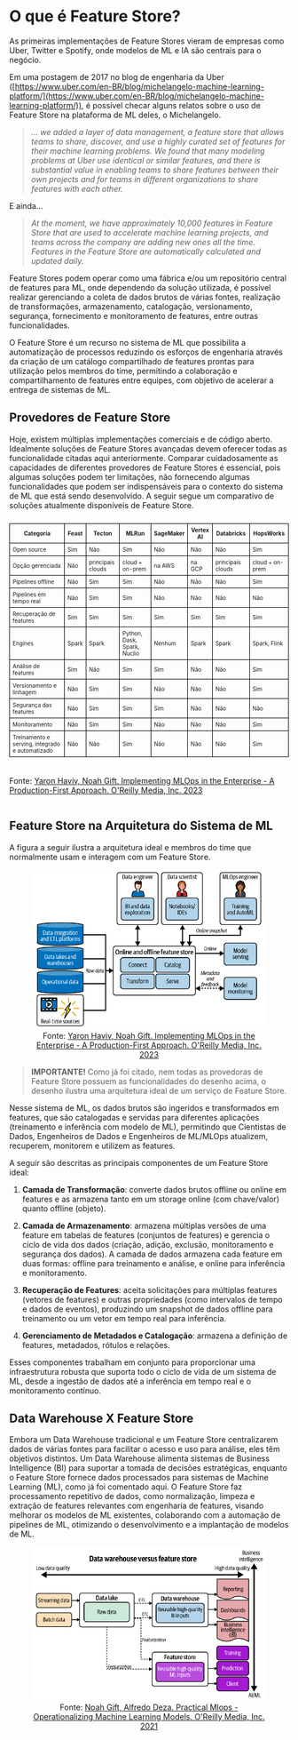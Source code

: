 # O que é Feature Store?

As primeiras implementações de Feature Stores vieram de empresas como Uber, Twitter e Spotify, onde modelos de ML e IA são centrais para o negócio. 

Em uma postagem de 2017 no blog de engenharia da Uber ([https://www.uber.com/en-BR/blog/michelangelo-machine-learning-platform/](https://www.uber.com/en-BR/blog/michelangelo-machine-learning-platform/)), é possível checar alguns relatos sobre o uso de Feature Store na plataforma de ML deles, o Michelangelo.

>  *... we added a layer of data management, a feature store that allows teams to share, discover, and use a highly curated set of features for their machine learning problems.  We found that many modeling problems at Uber use identical or similar features, and there is substantial value in enabling teams to share features between their own projects and for teams in different organizations to share features with each other.*

E ainda...

> *At the moment, we have approximately 10,000 features in Feature Store that are used to accelerate machine learning projects, and teams across the company are adding new ones all the time. Features in the Feature Store are automatically calculated and updated daily.*

Feature Stores podem operar como uma fábrica e/ou um repositório central de features para ML, onde dependendo da solução utilizada, é possível realizar gerenciando a coleta de dados brutos de várias fontes, realização de transformações, armazenamento, catalogação, versionamento, segurança, fornecimento e monitoramento de features, entre outras funcionalidades. 

O Feature Store é um recurso no sistema de ML que possibilita a automatização de processos reduzindo os esforços de engenharia através da criação de um catálogo compartilhado de features prontas para utilização pelos membros do time, permitindo a colaboração e compartilhamento de features entre equipes, com objetivo de acelerar a entrega de sistemas de ML. 

## Provedores de Feature Store

Hoje, existem múltiplas implementações comerciais e de código aberto. Idealmente soluções de Feature Stores avançadas devem oferecer todas as funcionalidade citadas aqui anteriormente. Comparar cuidadosamente as capacidades de diferentes provedores de Feature Stores é essencial, pois algumas soluções podem ter limitações, não fornecendo algumas funcionalidades que podem ser indispensáveis para o contexto do sistema de ML que está sendo desenvolvido. A seguir segue um comparativo de soluções atualmente disponíveis de Feature Store.

<div style="display: flex; justify-content: center;">
  <table style="font-size: 10px; border-collapse: collapse;">
    <thead>
      <tr>
        <th style="border: 1px solid black; padding: 5px;">Categoria</th>
        <th style="border: 1px solid black; padding: 5px;">Feast</th>
        <th style="border: 1px solid black; padding: 5px;">Tecton</th>
        <th style="border: 1px solid black; padding: 5px;">MLRun</th>
        <th style="border: 1px solid black; padding: 5px;">SageMaker</th>
        <th style="border: 1px solid black; padding: 5px;">Vertex AI</th>
        <th style="border: 1px solid black; padding: 5px;">Databricks</th>
        <th style="border: 1px solid black; padding: 5px;">HopsWorks</th>
      </tr>
    </thead>
    <tbody>
      <tr>
        <td style="border: 1px solid black; padding: 5px;">Open source</td>
        <td style="border: 1px solid black; padding: 5px;">Sim</td>
        <td style="border: 1px solid black; padding: 5px;">Não</td>
        <td style="border: 1px solid black; padding: 5px;">Sim</td>
        <td style="border: 1px solid black; padding: 5px;">Não</td>
        <td style="border: 1px solid black; padding: 5px;">Não</td>
        <td style="border: 1px solid black; padding: 5px;">Não</td>
        <td style="border: 1px solid black; padding: 5px;">Sim</td>
      </tr>
      <tr>
        <td style="border: 1px solid black; padding: 5px;">Opção gerenciada</td>
        <td style="border: 1px solid black; padding: 5px;">Não</td>
        <td style="border: 1px solid black; padding: 5px;">principais clouds</td>
        <td style="border: 1px solid black; padding: 5px;">cloud + on-prem</td>
        <td style="border: 1px solid black; padding: 5px;">na AWS</td>
        <td style="border: 1px solid black; padding: 5px;">na GCP</td>
        <td style="border: 1px solid black; padding: 5px;">principais clouds</td>
        <td style="border: 1px solid black; padding: 5px;">cloud + on-prem</td>
      </tr>
      <tr>
        <td style="border: 1px solid black; padding: 5px;">Pipelines offline</td>
        <td style="border: 1px solid black; padding: 5px;">Não</td>
        <td style="border: 1px solid black; padding: 5px;">Sim</td>
        <td style="border: 1px solid black; padding: 5px;">Sim</td>
        <td style="border: 1px solid black; padding: 5px;">Não</td>
        <td style="border: 1px solid black; padding: 5px;">Não</td>
        <td style="border: 1px solid black; padding: 5px;">Não</td>
        <td style="border: 1px solid black; padding: 5px;">Sim</td>
      </tr>
      <tr>
        <td style="border: 1px solid black; padding: 5px;">Pipelines em tempo real</td>
        <td style="border: 1px solid black; padding: 5px;">Não</td>
        <td style="border: 1px solid black; padding: 5px;">Sim</td>
        <td style="border: 1px solid black; padding: 5px;">Sim</td>
        <td style="border: 1px solid black; padding: 5px;">Não</td>
        <td style="border: 1px solid black; padding: 5px;">Não</td>
        <td style="border: 1px solid black; padding: 5px;">Não</td>
        <td style="border: 1px solid black; padding: 5px;">Não</td>
      </tr>
      <tr>
        <td style="border: 1px solid black; padding: 5px;">Recuperação de features</td>
        <td style="border: 1px solid black; padding: 5px;">Sim</td>
        <td style="border: 1px solid black; padding: 5px;">Sim</td>
        <td style="border: 1px solid black; padding: 5px;">Sim</td>
        <td style="border: 1px solid black; padding: 5px;">Sim</td>
        <td style="border: 1px solid black; padding: 5px;">Sim</td>
        <td style="border: 1px solid black; padding: 5px;">Sim</td>
        <td style="border: 1px solid black; padding: 5px;">Sim</td>
      </tr>
      <tr>
        <td style="border: 1px solid black; padding: 5px;">Engines</td>
        <td style="border: 1px solid black; padding: 5px;">Spark</td>
        <td style="border: 1px solid black; padding: 5px;">Spark</td>
        <td style="border: 1px solid black; padding: 5px;">Python, Dask, Spark, Nuclio</td>
        <td style="border: 1px solid black; padding: 5px;">Nenhum</td>
        <td style="border: 1px solid black; padding: 5px;">Spark</td>
        <td style="border: 1px solid black; padding: 5px;">Spark</td>
        <td style="border: 1px solid black; padding: 5px;">Spark, Flink</td>
      </tr>
      <tr>
        <td style="border: 1px solid black; padding: 5px;">Análise de features</td>
        <td style="border: 1px solid black; padding: 5px;">Sim</td>
        <td style="border: 1px solid black; padding: 5px;">Não</td>
        <td style="border: 1px solid black; padding: 5px;">Sim</td>
        <td style="border: 1px solid black; padding: 5px;">Sim</td>
        <td style="border: 1px solid black; padding: 5px;">Não</td>
        <td style="border: 1px solid black; padding: 5px;">Não</td>
        <td style="border: 1px solid black; padding: 5px;">Sim</td>
      </tr>
      <tr>
        <td style="border: 1px solid black; padding: 5px;">Versionamento e linhagem</td>
        <td style="border: 1px solid black; padding: 5px;">Não</td>
        <td style="border: 1px solid black; padding: 5px;">Sim</td>
        <td style="border: 1px solid black; padding: 5px;">Sim</td>
        <td style="border: 1px solid black; padding: 5px;">Não</td>
        <td style="border: 1px solid black; padding: 5px;">Não</td>
        <td style="border: 1px solid black; padding: 5px;">Não</td>
        <td style="border: 1px solid black; padding: 5px;">Sim</td>
      </tr>
      <tr>
        <td style="border: 1px solid black; padding: 5px;">Segurança das features</td>
        <td style="border: 1px solid black; padding: 5px;">Não</td>
        <td style="border: 1px solid black; padding: 5px;">Sim</td>
        <td style="border: 1px solid black; padding: 5px;">Sim</td>
        <td style="border: 1px solid black; padding: 5px;">Sim</td>
        <td style="border: 1px solid black; padding: 5px;">Não</td>
        <td style="border: 1px solid black; padding: 5px;">Não</td>
        <td style="border: 1px solid black; padding: 5px;">Não</td>
      </tr>
      <tr>
        <td style="border: 1px solid black; padding: 5px;">Monitoramento</td>
        <td style="border: 1px solid black; padding: 5px;">Não</td>
        <td style="border: 1px solid black; padding: 5px;">Sim</td>
        <td style="border: 1px solid black; padding: 5px;">Sim</td>
        <td style="border: 1px solid black; padding: 5px;">Não</td>
        <td style="border: 1px solid black; padding: 5px;">Não</td>
        <td style="border: 1px solid black; padding: 5px;">Não</td>
        <td style="border: 1px solid black; padding: 5px;">Sim</td>
      </tr>
      <tr>
        <td style="border: 1px solid black; padding: 5px;">Treinamento e serving, integrado e automatizado</td>
        <td style="border: 1px solid black; padding: 5px;">Não</td>
        <td style="border: 1px solid black; padding: 5px;">Não</td>
        <td style="border: 1px solid black; padding: 5px;">Sim</td>
        <td style="border: 1px solid black; padding: 5px;">Não</td>
        <td style="border: 1px solid black; padding: 5px;">Não</td>
        <td style="border: 1px solid black; padding: 5px;">Não</td>
        <td style="border: 1px solid black; padding: 5px;">Sim</td>
      </tr>
    </tbody>
  </table>
</div>
<div style="display: flex; justify-content: center; margin-top: 10px;">
  <p>Fonte: <a href="https://www.oreilly.com/library/view/implementing-mlops-in/9781098136574/">Yaron Haviv, Noah Gift. Implementing MLOps in the Enterprise - A Production-First Approach. O'Reilly Media, Inc. 2023</a></p>
</div>


## Feature Store na Arquitetura do Sistema de ML

A figura a seguir ilustra a arquitetura ideal e membros do time que normalmente usam e interagem com um Feature Store. 

<div align="center">
  <figure>
    <img src="fs_ml_system.png" alt="Feature Store no sistema de ML">
    <figcaption>
      Fonte: <a href=href="https://www.oreilly.com/library/view/implementing-mlops-in/9781098136574/">Yaron Haviv, Noah Gift. Implementing MLOps in the Enterprise - A Production-First Approach. O'Reilly Media, Inc. 2023</a>
    </figcaption>
  </figure>
</div>

> **IMPORTANTE!** Como já foi citado, nem todas as provedoras de Feature Store possuem as funcionalidades do desenho acima, o desenho ilustra uma arquitetura ideal de um serviço de Feature Store. 

Nesse sistema de ML, os dados brutos são ingeridos e transformados em features, que são catalogadas e servidas para diferentes aplicações (treinamento e inferência com modelo de ML), permitindo que Cientistas de Dados, Engenheiros de Dados e Engenheiros de ML/MLOps atualizem, recuperem, monitorem e utilizem as features.

A seguir são descritas as principais componentes de um Feature Store ideal:

1. **Camada de Transformação**: converte dados brutos offline ou online em features e as armazena tanto em um storage online (com chave/valor) quanto offline (objeto).

2. **Camada de Armazenamento**: armazena múltiplas versões de uma feature em tabelas de features (conjuntos de features) e gerencia o ciclo de vida dos dados (criação, adição, exclusão, monitoramento e segurança dos dados). A camada de dados armazena cada feature em duas formas: offline para treinamento e análise, e online para inferência e monitoramento.

3. **Recuperação de Features**: aceita solicitações para múltiplas features (vetores de features) e outras propriedades (como intervalos de tempo e dados de eventos), produzindo um snapshot de dados offline para treinamento ou um vetor em tempo real para inferência.

4. **Gerenciamento de Metadados e Catalogação**: armazena a definição de features, metadados, rótulos e relações.

Esses componentes trabalham em conjunto para proporcionar uma infraestrutura robusta que suporta todo o ciclo de vida de um sistema de ML, desde a ingestão de dados até a inferência em tempo real e o monitoramento contínuo.

## Data Warehouse X Feature Store

Embora um Data Warehouse tradicional e um Feature Store centralizarem dados de várias fontes para facilitar o acesso e uso para análise, eles têm objetivos distintos. Um Data Warehouse alimenta sistemas de Business Intelligence (BI) para suportar a tomada de decisões estratégicas, enquanto o Feature Store fornece dados processados para sistemas de Machine Learning (ML), como já foi comentado aqui. O Feature Store faz processamento repetitivo de dados, como normalização, limpeza e extração de features relevantes com engenharia de features, visando melhorar os modelos de ML existentes, colaborando com a automação de pipelines de ML, otimizando o desenvolvimento e a implantação de modelos de ML.

<div align="center">
  <figure>
    <img src="dw_versus_fs.png" alt="Data Warehouse X Feature Store">
    <figcaption>
      Fonte: <a href="https://paiml.com/docs/home/books/practical-mlops/"> Noah Gift, Alfredo Deza. Practical Mlops - Operationalizing Machine Learning Models. O'Reilly Media, Inc. 2021</a>
    </figcaption>
  </figure>
</div>